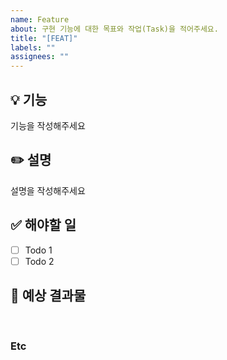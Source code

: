 ```yaml
---
name: Feature
about: 구현 기능에 대한 목표와 작업(Task)을 적어주세요.
title: "[FEAT]"
labels: ""
assignees: ""
---
```


## 💡 기능

<!-- 아래에 어떤 기능인지 적어주세요 -->

기능을 작성해주세요

## ✏️ 설명

<!-- 아래에 설명을 적어주세요 -->

설명을 작성해주세요

## ✅ 해야할 일

-   [ ] Todo 1
-   [ ] Todo 2

## 💯 예상 결과물

<!-- 아래에 예상 결과물을 적어주세요 -->

<br>

### Etc

<!-- 작업 중 특이사항이 생기면 적어주세요 -->
